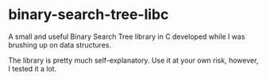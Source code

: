 # binary-search-tree-libc
A small and useful Binary Search Tree library in C developed while I was brushing up on data structures.

The library is pretty much self-explanatory.
Use it at your own risk, however, I tested it a lot.
